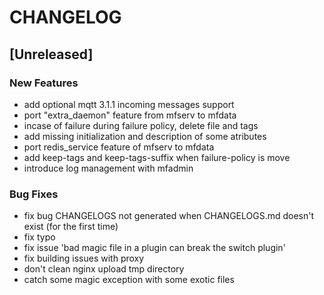 # CHANGELOG


## [Unreleased]

### New Features
- add optional mqtt 3.1.1 incoming messages support
- port "extra_daemon" feature from mfserv to mfdata
- incase of failure during failure policy, delete file and tags
- add missing initialization and description of some atributes
- port redis_service feature of mfserv to mfdata
- add keep-tags and keep-tags-suffix when failure-policy is move
- introduce log management with mfadmin


### Bug Fixes
- fix bug CHANGELOGS not generated when CHANGELOGS.md doesn't exist (for the first time)
- fix typo
- fix issue 'bad magic file in a plugin can break the switch plugin'
- fix building issues with proxy
- don't clean nginx upload tmp directory
- catch some magic exception with some exotic files






